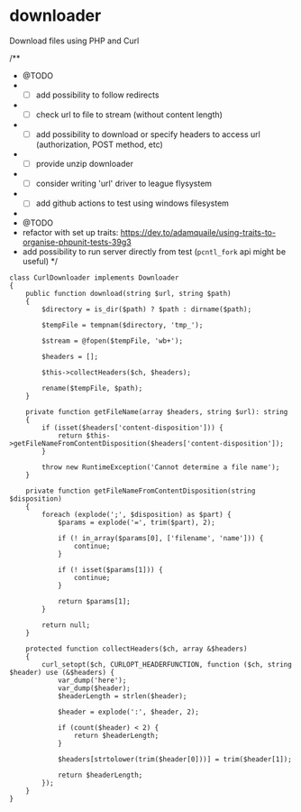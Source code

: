 # downloader

Download files using PHP and Curl

/**
* @TODO
* - [ ] add possibility to follow redirects
* - [ ] check url to file to stream (without content length)
* - [ ] add possibility to download or specify headers to access url (authorization, POST method, etc)
* - [ ] provide unzip downloader
* - [ ] consider writing 'url' driver to league flysystem
* - [ ] add github actions to test using windows filesystem
*
* @TODO
* refactor with set up traits: https://dev.to/adamquaile/using-traits-to-organise-phpunit-tests-39g3
* add possibility to run server directly from test (`pcntl_fork` api might be useful)
  */

```
class CurlDownloader implements Downloader
{
    public function download(string $url, string $path)
    {
        $directory = is_dir($path) ? $path : dirname($path);

        $tempFile = tempnam($directory, 'tmp_');

        $stream = @fopen($tempFile, 'wb+');

        $headers = [];

        $this->collectHeaders($ch, $headers);

        rename($tempFile, $path);
    }

    private function getFileName(array $headers, string $url): string
    {
        if (isset($headers['content-disposition'])) {
            return $this->getFileNameFromContentDisposition($headers['content-disposition']);
        }

        throw new RuntimeException('Cannot determine a file name');
    }

    private function getFileNameFromContentDisposition(string $disposition)
    {
        foreach (explode(';', $disposition) as $part) {
            $params = explode('=', trim($part), 2);

            if (! in_array($params[0], ['filename', 'name'])) {
                continue;
            }

            if (! isset($params[1])) {
                continue;
            }

            return $params[1];
        }

        return null;
    }

    protected function collectHeaders($ch, array &$headers)
    {
        curl_setopt($ch, CURLOPT_HEADERFUNCTION, function ($ch, string $header) use (&$headers) {
            var_dump('here');
            var_dump($header);
            $headerLength = strlen($header);

            $header = explode(':', $header, 2);

            if (count($header) < 2) {
                return $headerLength;
            }

            $headers[strtolower(trim($header[0]))] = trim($header[1]);

            return $headerLength;
        });
    }
}

```
